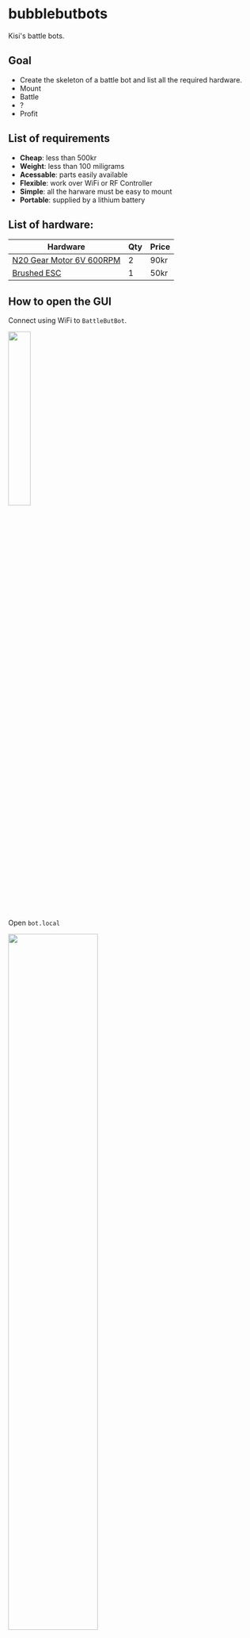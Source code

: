 # bubblebutbots

Kisi's battle bots.

## Goal

* Create the skeleton of a battle bot and list all the required hardware.
* Mount
* Battle
* ?
* Profit

## List of requirements

* **Cheap**: less than 500kr
* **Weight**: less than 100 miligrams
* **Acessable**: parts easily available
* **Flexible**: work over WiFi or RF Controller
* **Simple**: all the harware must be easy to mount
* **Portable**: supplied by a lithium battery

## List of hardware:

| Hardware                 | Qty | Price |
|--------------------------|-----|-------|
| [N20 Gear Motor 6V 600RPM](https://www.aliexpress.com/item/1005003480074662.html?spm=a2g0o.cart.0.0.66f238dazFIII7&mp=1) | 2   | 90kr  |
| [Brushed ESC](https://www.aliexpress.com/item/33024247499.html?spm=a2g0o.cart.0.0.66f238dazFIII7&mp=1)              | 1   | 50kr  |

## How to open the GUI

Connect using WiFi to `BattleButBot`.

<img src="https://user-images.githubusercontent.com/38976366/205155319-393798c9-7dc4-4a2e-bb77-cfcf4a954b22.PNG" width="30%"/>

Open `bot.local`

<img src="https://user-images.githubusercontent.com/38976366/205155525-a067248f-3179-42cf-8d4d-2a1f86420316.PNG" width="60%"/>



